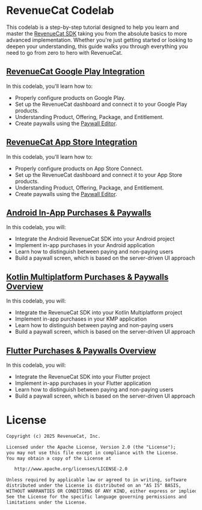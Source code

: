 # RevenueCat Codelab

This codelab is a step-by-step tutorial designed to help you learn and master the [RevenueCat SDK](https://www.revenuecat.com/docs/welcome/overview) taking you from the absolute basics to more advanced implementation. Whether you're just getting started or looking to deepen your understanding, this guide walks you through everything you need to go from zero to hero with RevenueCat.

## [RevenueCat Google Play Integration](https://revenuecat.github.io/codelab/google-play/codelab-1-google-play-integration/index.html#0)

In this codelab, you'll learn how to:

- Properly configure products on Google Play.
- Set up the RevenueCat dashboard and connect it to your Google Play products.
- Understanding Product, Offering, Package, and Entitlement.
- Create paywalls using the [Paywall Editor](https://www.revenuecat.com/docs/tools/paywalls/creating-paywalls#using-the-editor).

## [RevenueCat App Store Integration](https://revenuecat.github.io/codelab/app-store/app-store/index.html#0)

In this codelab, you'll learn how to:

- Properly configure products on App Store Connect.
- Set up the RevenueCat dashboard and connect it to your App Store products.
- Understanding Product, Offering, Package, and Entitlement.
- Create paywalls using the [Paywall Editor](https://www.revenuecat.com/docs/tools/paywalls/creating-paywalls#using-the-editor).

## [Android In-App Purchases & Paywalls](https://revenuecat.github.io/codelab/android/codelab-2-android-sdk/index.html#0)

In this codelab, you will:

- Integrate the Android RevenueCat SDK into your Android project
- Implement in-app purchases in your Android application
- Learn how to distinguish between paying and non-paying users
- Build a paywall screen, which is based on the server-driven UI approach

## [Kotlin Multiplatform Purchases & Paywalls Overview](https://revenuecat.github.io/codelab/kmp/codelab-3-kmp-sdk/index.html#0)

In this codelab, you will:

- Integrate the RevenueCat SDK into your Kotlin Multiplatform project
- Implement in-app purchases in your KMP application
- Learn how to distinguish between paying and non-paying users
- Build a paywall screen, which is based on the server-driven UI approach

## [Flutter Purchases & Paywalls Overview](https://revenuecat.github.io/codelab/flutter/codelab-4-flutter-sdk/index.html#0)

In this codelab, you will:
- Integrate the RevenueCat SDK into your Flutter project
- Implement in-app purchases in your Flutter application
- Learn how to distinguish between paying and non-paying users
- Build a paywall screen, which is based on the server-driven UI approach

# License
```xml
Copyright (c) 2025 RevenueCat, Inc.

Licensed under the Apache License, Version 2.0 (the "License");
you may not use this file except in compliance with the License.
You may obtain a copy of the License at

   http://www.apache.org/licenses/LICENSE-2.0

Unless required by applicable law or agreed to in writing, software
distributed under the License is distributed on an "AS IS" BASIS,
WITHOUT WARRANTIES OR CONDITIONS OF ANY KIND, either express or implied.
See the License for the specific language governing permissions and
limitations under the License.
```
